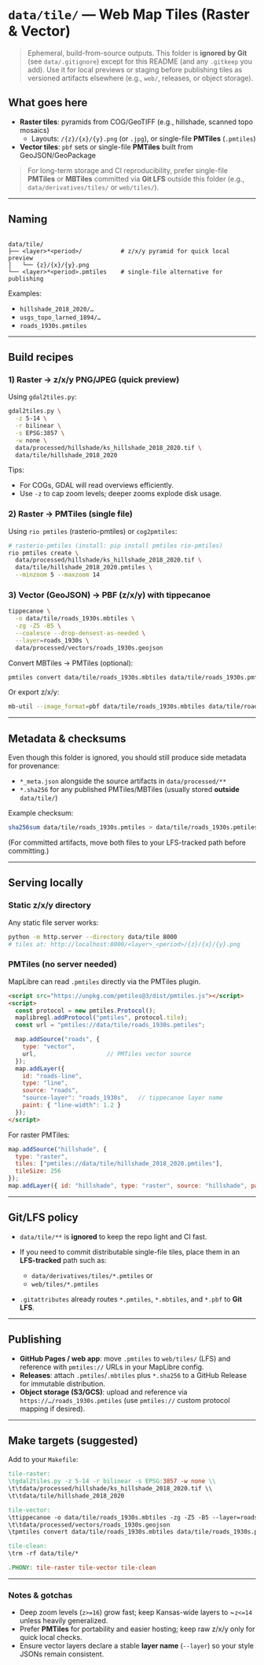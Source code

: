 # `data/tile/` — Web Map Tiles (Raster & Vector)

> Ephemeral, build-from-source outputs. This folder is **ignored by Git** (see `data/.gitignore`) except for this README (and any `.gitkeep` you add). Use it for local previews or staging before publishing tiles as versioned artifacts elsewhere (e.g., `web/`, releases, or object storage).

## What goes here

- **Raster tiles**: pyramids from COG/GeoTIFF (e.g., hillshade, scanned topo mosaics)
  - Layouts: `/{z}/{x}/{y}.png` (or `.jpg`), or single-file **PMTiles** (`.pmtiles`)
- **Vector tiles**: `pbf` sets or single-file **PMTiles** built from GeoJSON/GeoPackage

> For long-term storage and CI reproducibility, prefer single-file **PMTiles** or **MBTiles** committed via **Git LFS** outside this folder (e.g., `data/derivatives/tiles/` or `web/tiles/`).

---

## Naming

```

data/tile/
├── <layer>*<period>/           # z/x/y pyramid for quick local preview
│   └── {z}/{x}/{y}.png
└── <layer>*<period>.pmtiles    # single-file alternative for publishing

````

Examples:
- `hillshade_2018_2020/…`
- `usgs_topo_larned_1894/…`
- `roads_1930s.pmtiles`

---

## Build recipes

### 1) Raster → z/x/y PNG/JPEG (quick preview)

Using `gdal2tiles.py`:

```bash
gdal2tiles.py \
  -z 5-14 \
  -r bilinear \
  -s EPSG:3857 \
  -w none \
  data/processed/hillshade/ks_hillshade_2018_2020.tif \
  data/tile/hillshade_2018_2020
````

Tips:

* For COGs, GDAL will read overviews efficiently.
* Use `-z` to cap zoom levels; deeper zooms explode disk usage.

### 2) Raster → PMTiles (single file)

Using `rio pmtiles` (rasterio-pmtiles) or `cog2pmtiles`:

```bash
# rasterio-pmtiles (install: pip install pmtiles rio-pmtiles)
rio pmtiles create \
  data/processed/hillshade/ks_hillshade_2018_2020.tif \
  data/tile/hillshade_2018_2020.pmtiles \
  --minzoom 5 --maxzoom 14
```

### 3) Vector (GeoJSON) → PBF (z/x/y) with tippecanoe

```bash
tippecanoe \
  -o data/tile/roads_1930s.mbtiles \
  -zg -Z5 -B5 \
  --coalesce --drop-densest-as-needed \
  --layer=roads_1930s \
  data/processed/vectors/roads_1930s.geojson
```

Convert MBTiles → PMTiles (optional):

```bash
pmtiles convert data/tile/roads_1930s.mbtiles data/tile/roads_1930s.pmtiles
```

Or export z/x/y:

```bash
mb-util --image_format=pbf data/tile/roads_1930s.mbtiles data/tile/roads_1930s/
```

---

## Metadata & checksums

Even though this folder is ignored, you should still produce side metadata for provenance:

* `*_meta.json` alongside the source artifacts in `data/processed/**`
* `*.sha256` for any published PMTiles/MBTiles (usually stored **outside** `data/tile/`)

Example checksum:

```bash
sha256sum data/tile/roads_1930s.pmtiles > data/tile/roads_1930s.pmtiles.sha256
```

(For committed artifacts, move both files to your LFS-tracked path before committing.)

---

## Serving locally

### Static z/x/y directory

Any static file server works:

```bash
python -m http.server --directory data/tile 8000
# tiles at: http://localhost:8000/<layer>_<period>/{z}/{x}/{y}.png
```

### PMTiles (no server needed)

MapLibre can read `.pmtiles` directly via the PMTiles plugin.

```html
<script src="https://unpkg.com/pmtiles@3/dist/pmtiles.js"></script>
<script>
  const protocol = new pmtiles.Protocol();
  maplibregl.addProtocol("pmtiles", protocol.tile);
  const url = "pmtiles://data/tile/roads_1930s.pmtiles";

  map.addSource("roads", {
    type: "vector",
    url,                    // PMTiles vector source
  });
  map.addLayer({
    id: "roads-line",
    type: "line",
    source: "roads",
    "source-layer": "roads_1930s",   // tippecanoe layer name
    paint: { "line-width": 1.2 }
  });
</script>
```

For raster PMTiles:

```javascript
map.addSource("hillshade", {
  type: "raster",
  tiles: ["pmtiles://data/tile/hillshade_2018_2020.pmtiles"],
  tileSize: 256
});
map.addLayer({ id: "hillshade", type: "raster", source: "hillshade", paint: { "raster-opacity": 0.75 }});
```

---

## Git/LFS policy

* `data/tile/**` is **ignored** to keep the repo light and CI fast.
* If you need to commit distributable single-file tiles, place them in an **LFS-tracked** path such as:

  * `data/derivatives/tiles/*.pmtiles` or
  * `web/tiles/*.pmtiles`
* `.gitattributes` already routes `*.pmtiles`, `*.mbtiles`, and `*.pbf` to **Git LFS**.

---

## Publishing

* **GitHub Pages / web app**: move `.pmtiles` to `web/tiles/` (LFS) and reference with `pmtiles://` URLs in your MapLibre config.
* **Releases**: attach `.pmtiles`/`.mbtiles` plus `*.sha256` to a GitHub Release for immutable distribution.
* **Object storage (S3/GCS)**: upload and reference via `https://…/roads_1930s.pmtiles` (use `pmtiles://` custom protocol mapping if desired).

---

## Make targets (suggested)

Add to your `Makefile`:

```makefile
tile-raster:
\tgdal2tiles.py -z 5-14 -r bilinear -s EPSG:3857 -w none \\
\t\tdata/processed/hillshade/ks_hillshade_2018_2020.tif \\
\t\tdata/tile/hillshade_2018_2020

tile-vector:
\ttippecanoe -o data/tile/roads_1930s.mbtiles -zg -Z5 -B5 --layer=roads_1930s \\
\t\tdata/processed/vectors/roads_1930s.geojson
\tpmtiles convert data/tile/roads_1930s.mbtiles data/tile/roads_1930s.pmtiles

tile-clean:
\trm -rf data/tile/*

.PHONY: tile-raster tile-vector tile-clean
```

---

### Notes & gotchas

* Deep zoom levels (`z>=16`) grow fast; keep Kansas-wide layers to \~`z<=14` unless heavily generalized.
* Prefer **PMTiles** for portability and easier hosting; keep raw z/x/y only for quick local checks.
* Ensure vector layers declare a stable **layer name** (`--layer`) so your style JSONs remain consistent.

```
```

